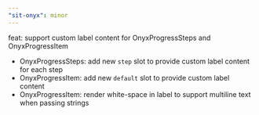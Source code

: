 ```yaml
---
"sit-onyx": minor
---
```


feat: support custom label content for OnyxProgressSteps and OnyxProgressItem

- OnyxProgressSteps: add new `step` slot to provide custom label content for each step
- OnyxProgressItem: add new `default` slot to provide custom label content
- OnyxProgressItem: render white-space in label to support multiline text when passing strings
